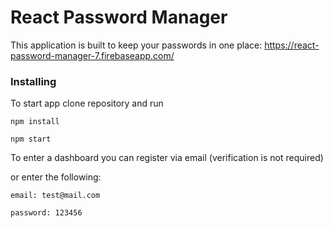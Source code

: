 # React Password Manager

This application is built to keep your passwords in one place: https://react-password-manager-7.firebaseapp.com/ 

### Installing

To start app clone repository and run

```
npm install

npm start
```

To enter a dashboard you can register via email (verification is not required)

or enter the following:

```
email: test@mail.com

password: 123456
```
